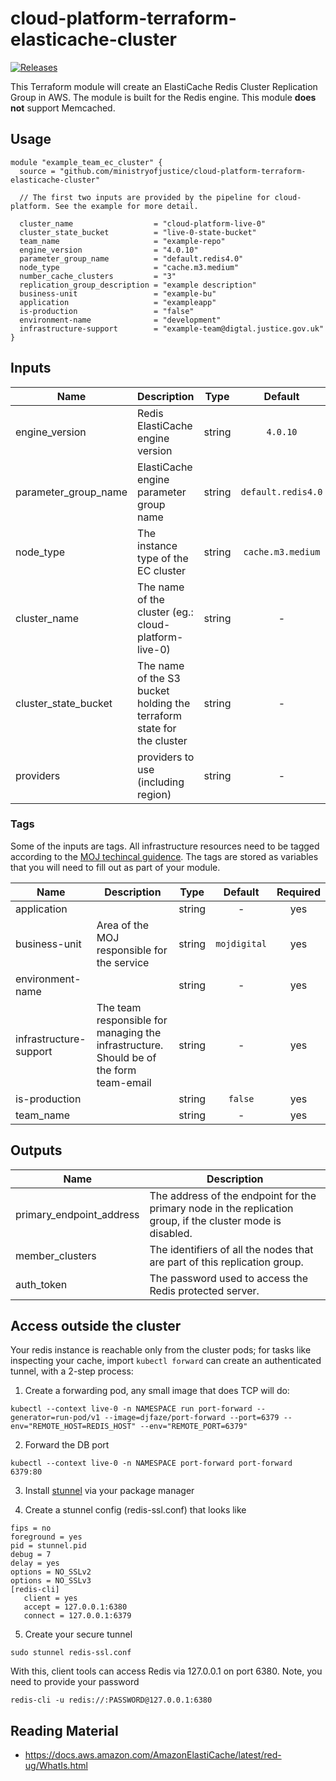 # cloud-platform-terraform-elasticache-cluster

<a href="https://github.com/ministryofjustice/cloud-platform-terraform-elasticache-cluster/releases">
  <img src="https://img.shields.io/github/release/ministryofjustice/cloud-platform-terraform-elasticache-cluster/all.svg" alt="Releases" />
</a>

This Terraform module will create an ElastiCache Redis Cluster Replication Group in AWS. The module is built for the Redis engine. This module **does not** support Memcached.

## Usage

```hcl
module "example_team_ec_cluster" {
  source = "github.com/ministryofjustice/cloud-platform-terraform-elasticache-cluster"

  // The first two inputs are provided by the pipeline for cloud-platform. See the example for more detail.

  cluster_name                  = "cloud-platform-live-0"
  cluster_state_bucket          = "live-0-state-bucket"
  team_name                     = "example-repo"
  engine_version                = "4.0.10"
  parameter_group_name          = "default.redis4.0"
  node_type                     = "cache.m3.medium"
  number_cache_clusters         = "3"
  replication_group_description = "example description"
  business-unit                 = "example-bu"
  application                   = "exampleapp"
  is-production                 = "false"
  environment-name              = "development"
  infrastructure-support        = "example-team@digtal.justice.gov.uk"
}
```
## Inputs

| Name | Description | Type | Default | Required |
|------|-------------|:----:|:-----:|:-----:|
| engine_version | Redis ElastiCache engine version | string | `4.0.10` | no |
| parameter_group_name | ElastiCache engine parameter group name| string | `default.redis4.0` | no |
| node_type | The instance type of the EC cluster | string | `cache.m3.medium` | no |
| cluster_name | The name of the cluster (eg.: cloud-platform-live-0) | string | - | yes |
| cluster_state_bucket | The name of the S3 bucket holding the terraform state for the cluster | string | - | yes |
| providers |  providers to use (including region) | string | - | -



### Tags

Some of the inputs are tags. All infrastructure resources need to be tagged according to the [MOJ techincal guidence](https://ministryofjustice.github.io/technical-guidance/standards/documenting-infrastructure-owners/#documenting-owners-of-infrastructure). The tags are stored as variables that you will need to fill out as part of your module.

| Name | Description | Type | Default | Required |
|------|-------------|:----:|:-----:|:-----:|
| application |  | string | - | yes |
| business-unit | Area of the MOJ responsible for the service | string | `mojdigital` | yes |
| environment-name |  | string | - | yes |
| infrastructure-support | The team responsible for managing the infrastructure. Should be of the form team-email | string | - | yes |
| is-production |  | string | `false` | yes |
| team_name |  | string | - | yes |

## Outputs

| Name | Description |
|------|-------------|
| primary_endpoint_address | The address of the endpoint for the primary node in the replication group, if the cluster mode is disabled. |
| member_clusters | The identifiers of all the nodes that are part of this replication group. |
| auth_token | The password used to access the Redis protected server. |

## Access outside the cluster

Your redis instance is reachable only from the cluster pods; for tasks like inspecting your cache, import `kubectl forward` can create an authenticated tunnel, with a 2-step process:

1. Create a forwarding pod, any small image that does TCP will do:
```
kubectl --context live-0 -n NAMESPACE run port-forward --generator=run-pod/v1 --image=djfaze/port-forward --port=6379 --env="REMOTE_HOST=REDIS_HOST" --env="REMOTE_PORT=6379"
```
2. Forward the DB port
```
kubectl --context live-0 -n NAMESPACE port-forward port-forward 6379:80
```

3. Install [stunnel](https://www.stunnel.org/) via your package manager

4. Create a stunnel config (redis-ssl.conf) that looks like
```
fips = no
foreground = yes
pid = stunnel.pid
debug = 7
delay = yes
options = NO_SSLv2
options = NO_SSLv3
[redis-cli]
   client = yes
   accept = 127.0.0.1:6380
   connect = 127.0.0.1:6379
```

5. Create your secure tunnel
```
sudo stunnel redis-ssl.conf
```

With this, client tools can access Redis via 127.0.0.1 on port 6380. Note, you need to provide your password

```
redis-cli -u redis://:PASSWORD@127.0.0.1:6380
```


## Reading Material

- https://docs.aws.amazon.com/AmazonElastiCache/latest/red-ug/WhatIs.html
